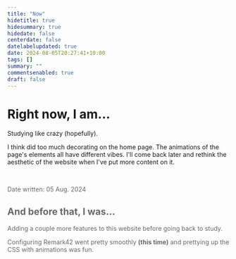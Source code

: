 ```yaml
---
title: "Now"
hidetitle: true
hidesummary: true
hidedate: false
centerdate: false
datelabelupdated: true
date: 2024-08-05T20:27:41+10:00
tags: []
summary: ""
commentsenabled: true
draft: false
---
```

# Right now, I am...

Studying like crazy (hopefully).

I think did too much decorating on the home page. The animations of the page's elements all have different vibes. I'll come back later and rethink the aesthetic of the website when I've put more content on it.

<br>

<span style="opacity: 0.65">
<p class="datewritten classicdatewritten">Date written: 05 Aug. 2024</p>

## And before that, I was...

Adding a couple more features to this website before going back to study.

Configuring Remark42 went pretty smoothly **(this time)** and prettying up the CSS with animations was fun.

</span>

<br>